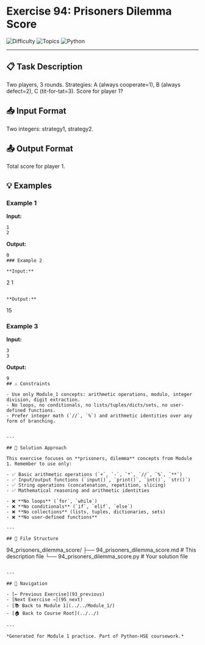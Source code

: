 # Exercise 94: Prisoners Dilemma Score

![Difficulty](https://img.shields.io/badge/Difficulty-Module%201-green)
![Topics](https://img.shields.io/badge/Topics-prisoners%2C%20dilemma-blue)
![Python](https://img.shields.io/badge/Python-Module%201%20Concepts-yellow)

---

## 📋 Task Description

Two players, 3 rounds. Strategies: A (always cooperate=1), B (always defect=2), C (tit-for-tat=3). Score for player 1?
## 📥 Input Format

Two integers: strategy1, strategy2.
## 📤 Output Format

Total score for player 1.
## 💡 Examples

### Example 1

**Input:**
```
1
2
```

**Output:**
```
0
### Example 2

**Input:**
```
2
1
```

**Output:**
```
15
### Example 3

**Input:**
```
3
3
```

**Output:**
```
9
## ⚠️ Constraints

- Use only Module_1 concepts: arithmetic operations, modulo, integer division, digit extraction.
- No loops, no conditionals, no lists/tuples/dicts/sets, no user-defined functions.
- Prefer integer math (`//`, `%`) and arithmetic identities over any form of branching.


---

## 🎯 Solution Approach

This exercise focuses on **prisoners, dilemma** concepts from Module 1. Remember to use only:

- ✅ Basic arithmetic operations (`+`, `-`, `*`, `//`, `%`, `**`)
- ✅ Input/output functions (`input()`, `print()`, `int()`, `str()`)
- ✅ String operations (concatenation, repetition, slicing)
- ✅ Mathematical reasoning and arithmetic identities

- ❌ **No loops** (`for`, `while`)
- ❌ **No conditionals** (`if`, `elif`, `else`)
- ❌ **No collections** (lists, tuples, dictionaries, sets)
- ❌ **No user-defined functions**

---

## 📁 File Structure
```
94_prisoners_dilemma_score/
├── 94_prisoners_dilemma_score.md     # This description file
└── 94_prisoners_dilemma_score.py     # Your solution file
```

---

## 🔗 Navigation

- [← Previous Exercise](93_previous) 
- [Next Exercise →](95_next)
- [📚 Back to Module 1](../../Module_1/)
- [🏠 Back to Course Root](../../)

---

*Generated for Module 1 practice. Part of Python-HSE coursework.*
